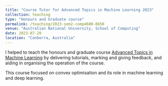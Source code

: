 ```yaml
---
title: "Course Tutor for Advanced Topics in Machine Learning 2023"
collection: teaching
type: "Honours and Graduate course"
permalink: /teaching/2023-sem2-comp4680-8650
venue: "Australian National University, School of Computing"
date: 2023-07-20
location: "Canberra, Australia"
---
```


I helped to teach the honours and graduate course [Advanced Topics in Machine Learning](https://programsandcourses.anu.edu.au/2023/course/COMP8650) by delivering tutorials, marking and giving feedback, and aiding in organising the operation of the course.

This course focused on convex optimisation and its role in machine learning and deep learning. 